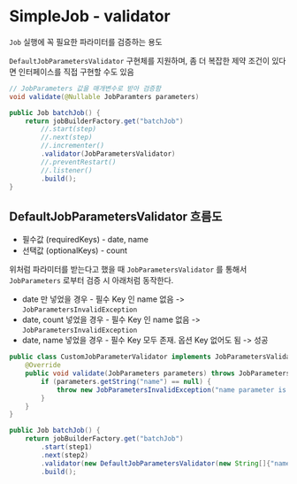 # SimpleJob - validator

`Job` 실행에 꼭 필요한 파라미터를 검증하는 용도

`DefaultJobParametersValidator` 구현체를 지원하며, 좀 더 복잡한 제약 조건이 있다면 인터페이스를 직접 구현할 수도 있음

```java
// JobParameters 값을 매개변수로 받아 검증함
void validate(@Nullable JobParamters parameters)
```

```java
public Job batchJob() {
    return jobBuilderFactory.get("batchJob")
        //.start(step)
        //.next(step)
        //.incrementer()
        .validator(JobParametersValidator)
        //.preventRestart()
        //.listener()
        .build();
}
```

## DefaultJobParametersValidator 흐름도

* 필수값 (requiredKeys) - date, name
* 선택값 (optionalKeys) - count

위처럼 파라미터를 받는다고 했을 때 `JobParametersValidator` 를 통해서 `JobParameters` 로부터 검증 시 아래처럼 동작한다.

* date 만 넣었을 경우 - 필수 Key 인 name 없음 -> `JobParametersInvalidException`
* date, count 넣었을 경우 - 필수 Key 인 name 없음 -> `JobParametersInvalidException`
* date, name 넣었을 경우 - 필수 Key 모두 존재. 옵션 Key 없어도 됨 -> 성공

```java
public class CustomJobParameterValidator implements JobParametersValidator {
    @Override
    public void validate(JobParameters parameters) throws JobParametersInvalidException {
        if (parameters.getString("name") == null) {
            throw new JobParametersInvalidException("name parameter is not found");
        }
    }
}
```

```java
public Job batchJob() {
    return jobBuilderFactory.get("batchJob")
        .start(step1)
        .next(step2)
        .validator(new DefaultJobParametersValidator(new String[]{"name", "date"}, new String[]{"count"}))
        .build();
```
